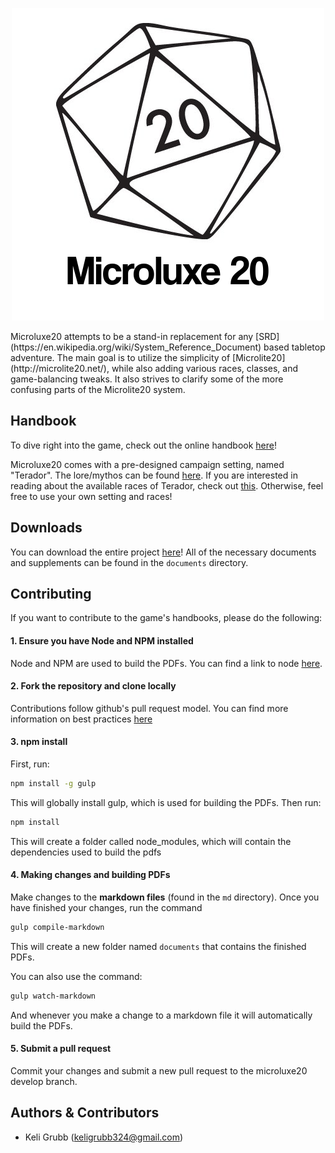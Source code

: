 <p align="center">
  <img src="src/static/logo.png" alt="Microluxe 20">
</p>
Microluxe20 attempts to be a stand-in replacement for any [SRD](https://en.wikipedia.org/wiki/System_Reference_Document) based tabletop adventure. The main goal is to utilize the simplicity of [Microlite20](http://microlite20.net/), while also adding various races, classes, and game-balancing tweaks. It also strives to clarify some of the more confusing parts of the Microlite20 system.

## Handbook
To dive right into the game, check out the online handbook [here](md/microluxe20_complete.md)!

Microluxe20 comes with a pre-designed campaign setting, named "Terador". The lore/mythos can be found [here](md/microluxe20_lore.md). If you are interested in reading about the available races of Terador, check out [this](md/microluxe20_races.md).  Otherwise, feel free to use your own setting and races!

## Downloads
You can download the entire project [here](https://github.com/kgrubb/microluxe20/releases/latest)! All of the necessary documents and supplements can be found in the `documents` directory.

## Contributing
If you want to contribute to the game's handbooks, please do the following:

#### 1. Ensure you have Node and NPM installed

Node and NPM are used to build the PDFs. You can find a link to node [here](https://nodejs.org/en/).

#### 2. Fork the repository and clone locally

Contributions follow github's pull request model. You can find more information on best practices [here](https://help.github.com/articles/using-pull-requests/)

#### 3. npm install

First, run:

```sh
npm install -g gulp
```

This will globally install gulp, which is used for building the PDFs. Then run:

```sh
npm install
```

This will create a folder called node_modules, which will contain the dependencies used to build the pdfs

#### 4. Making changes and building PDFs

Make changes to the __markdown files__ (found in the `md` directory). Once you have finished your changes, run the command

```sh
gulp compile-markdown
```

This will create a new folder named `documents` that contains the finished PDFs.

You can also use the command:

```sh
gulp watch-markdown
```

And whenever you make a change to a markdown file it will automatically build the PDFs.

#### 5. Submit a pull request

Commit your changes and submit a new pull request to the microluxe20 develop branch.

## Authors & Contributors
* Keli Grubb (<keligrubb324@gmail.com>)
